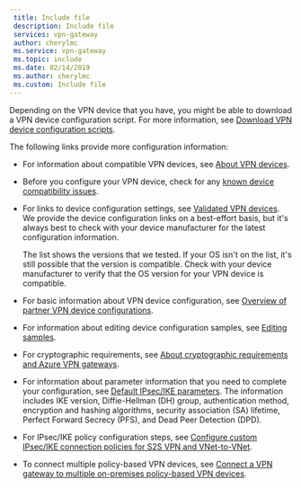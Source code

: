 ```yaml
---
 title: Include file
 description: Include file
 services: vpn-gateway
 author: cherylmc
 ms.service: vpn-gateway
 ms.topic: include
 ms.date: 02/14/2019
 ms.author: cherylmc
 ms.custom: Include file
---
```


Depending on the VPN device that you have, you might be able to download a VPN device configuration script. For more information, see [Download VPN device configuration scripts](../articles/vpn-gateway/vpn-gateway-download-vpndevicescript.md).

The following links provide more configuration information:

- For information about compatible VPN devices, see [About VPN devices](../articles/vpn-gateway/vpn-gateway-about-vpn-devices.md).

- Before you configure your VPN device, check for any [known device compatibility issues](../articles/vpn-gateway/vpn-gateway-about-vpn-devices.md#known).

- For links to device configuration settings, see [Validated VPN devices](../articles/vpn-gateway/vpn-gateway-about-vpn-devices.md#devicetable). We provide the device configuration links on a best-effort basis, but it's always best to check with your device manufacturer for the latest configuration information.

  The list shows the versions that we tested. If your OS isn't on the list, it's still possible that the version is compatible. Check with your device manufacturer to verify that the OS version for your VPN device is compatible.

- For basic information about VPN device configuration, see [Overview of partner VPN device configurations](../articles/vpn-gateway/vpn-gateway-3rdparty-device-config-overview.md).

- For information about editing device configuration samples, see [Editing samples](../articles/vpn-gateway/vpn-gateway-about-vpn-devices.md#editing).

- For cryptographic requirements, see [About cryptographic requirements and Azure VPN gateways](../articles/vpn-gateway/vpn-gateway-about-compliance-crypto.md).

- For information about parameter information that you need to complete your configuration, see [Default IPsec/IKE parameters](../articles/vpn-gateway/vpn-gateway-about-vpn-devices.md#ipsec). The information includes IKE version, Diffie-Hellman (DH) group, authentication method, encryption and hashing algorithms, security association (SA) lifetime, Perfect Forward Secrecy (PFS), and Dead Peer Detection (DPD).

- For IPsec/IKE policy configuration steps, see [Configure custom IPsec/IKE connection policies for S2S VPN and VNet-to-VNet](../articles/vpn-gateway/vpn-gateway-ipsecikepolicy-rm-powershell.md).

- To connect multiple policy-based VPN devices, see [Connect a VPN gateway to multiple on-premises policy-based VPN devices](../articles/vpn-gateway/vpn-gateway-connect-multiple-policybased-rm-ps.md).
